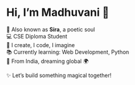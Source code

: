 # Hi, I’m Madhuvani 👋  
🌸 Also known as **Sira**, a poetic soul  
💻 CSE Diploma Student  
🎨 I create, I code, I imagine  
📚 Currently learning: Web Development, Python  
📍 From India, dreaming global 🌍  

✨ Let’s build something magical together!
